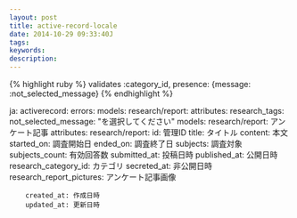 ```yaml
---
layout: post
title: active-record-locale
date: 2014-10-29 09:33:40J
tags: 
keywords: 
description: 
---
```


{% highlight ruby %}
validates :category_id, presence: {message: :not_selected_message}
{% endhighlight %}

ja:
  activerecord:
    errors:
      models:
        research/report:
          attributes:
            research_tags:
              not_selected_message: "を選択してください"
    models:
      research/report: アンケート記事
    attributes:
      research/report:
        id: 管理ID
        title: タイトル
        content: 本文
        started_on: 調査開始日
        ended_on: 調査終了日
        subjects: 調査対象
        subjects_count: 有効回答数
        submitted_at: 投稿日時
        published_at: 公開日時
        research_category_id: カテゴリ
        secreted_at: 非公開日時
        research_report_pictures: アンケート記事画像

        created_at: 作成日時
        updated_at: 更新日時
